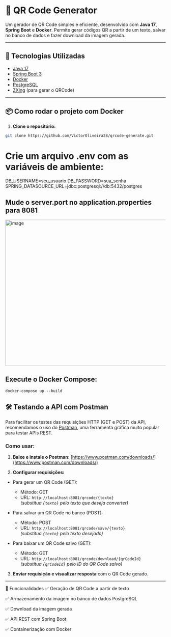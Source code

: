 # 🧾 QR Code Generator

Um gerador de QR Code simples e eficiente, desenvolvido com **Java 17**, **Spring Boot** e **Docker**. Permite gerar códigos QR a partir de um texto, salvar no banco de dados e fazer download da imagem gerada.

---

## 🚀 Tecnologias Utilizadas

- [Java 17](https://openjdk.org/projects/jdk/17/)
- [Spring Boot 3](https://spring.io/projects/spring-boot)
- [Docker](https://www.docker.com/)
- [PostgreSQL](https://www.postgresql.org/)
- [ZXing](https://github.com/zxing/zxing) (para gerar o QRCode)

---

## 📦 Como rodar o projeto com Docker

1. **Clone o repositório:**

```bash
git clone https://github.com/VictorOliveira28/qrcode-generate.git
```

# Crie um arquivo .env com as variáveis de ambiente:
DB_USERNAME=seu_usuario
DB_PASSWORD=sua_senha
SPRING_DATASOURCE_URL=jdbc:postgresql://db:5432/postgres

## Mude o server.port no application.properties para 8081

<img width="945" height="459" alt="image" src="https://github.com/user-attachments/assets/d48bfe20-79b6-4d13-94ea-abe9d952aff0" />



## Execute o Docker Compose:
```
docker-compose up --build
```

## 🛠 Testando a API com Postman

Para facilitar os testes das requisições HTTP (GET e POST) da API, recomendamos o uso do [Postman](https://www.postman.com/), uma ferramenta gráfica muito popular para testar APIs REST.

### Como usar:

1. **Baixe e instale o Postman**: [https://www.postman.com/downloads/](https://www.postman.com/downloads/)

2. **Configurar requisições:**

- Para gerar um QR Code (GET):
  - Método: GET
  - URL: `http://localhost:8081/qrcode/{texto}`  
    *(substitua `{texto}` pelo texto que deseja converter)*

- Para salvar um QR Code no banco (POST):
  - Método: POST
  - URL: `http://localhost:8081/qrcode/save/{texto}`  
    *(substitua `{texto}` pelo texto desejado)*

- Para baixar um QR Code salvo (GET):
  - Método: GET
  - URL: `http://localhost:8081/qrcode/download/{qrCodeId}`  
    *(substitua `{qrCodeId}` pelo ID do QR Code salvo)*

3. **Enviar requisição e visualizar resposta** com o QR Code gerado.

---


📌 Funcionalidades
✅ Geração de QR Code a partir de texto

✅ Armazenamento da imagem no banco de dados PostgreSQL

✅ Download da imagem gerada

✅ API REST com Spring Boot

✅ Containerização com Docker
